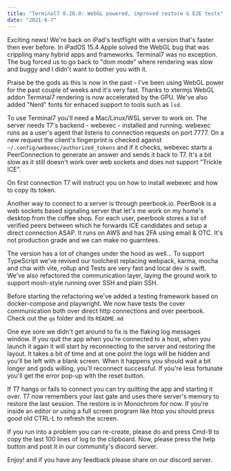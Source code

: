 ```yaml
---
title: "Terminal7 0.20.0: WebGL powered, improved restore & E2E tests"
date: "2021-6-7"
---
```


Exciting news! We're back on iPad's testflight with a version that's
faster then ever before.
In iPadOS 15.4 Apple solved the WebGL bug that was crippling many hybrid
apps and frameworks. Terminal7 was no exception. The bug
forced us to go back to "dom mode" where rendering was slow and buggy
and I didn't want to bother you with it.

Praise be the gods as this is now in the past - I've been using WebGL
power for the past couple of weeks and it's very fast. 
Thanks to xtermjs WebGL addon Terminal7 rendering is now accelerated
by the GPU. We've also added "Nerd" fonts for enhaced support to tools
such as `lsd`.

To use Terminal7 you'll need a Mac/Linux/WSL server to work on.
The server needs T7's backend - webexec - installed and running.
webexec runs as a user's agent that listens to connection requests
on port 7777. On a new request the client's fingerprint is checked
against `~/.config/webexec/authorized_tokens` and if it checks, 
webexec starts a PeerConnection to generate an answer and sends it
back to T7. It's a bit slow as it still doesn't work over web sockets and
does not support "Trickle ICE".

On first connection T7 will instruct you on how to install webexec and how
to copy its token.

Another way to connect to a server is through peerbook.io.
PeerBook is a web sockets based signaling server that let's me work on my 
home's desktop from the coffee shop. 
For each user, peerbook stores a list of verified peers between which he 
forwards ICE candidates and setup a direct connection ASAP.
It runs on AWS and has 2FA using email & OTC. It's not production grade
and we can make no guarntees. 

The version has a lot of changes under the hood as well...
To support TypeScript we've revised our toolchest replacing 
webpack, karma, mocha and chai with vite, rollup and
Tests are very fast and local dev is swift. 
We've also refactored the communication layer, laying the ground work 
to support mosh-style running over SSH and plain SSH. 

Before starting the refactoring we've added a testing framework
based on docker-compose and playwright. 
We now have tests the cover communication 
both over direct http connections and over peerbook. Check out the `qa` folder 
and its `README.md`

One eye sore we didn't get around to fix is the flaking log messages window.
If you quit the app when you're connected to a host, when you launch it again
it will start by reconnecting to the server and restoring the layout.
It takes a bit of time and at one point the logs will be hidden and you'll be left
with a blank screen. When it happens you should wait a bit longer and 
gods willing, you'll reconnect successful.
If you're less fortunate you'll get the error pop-up with the reset button.

If T7 hangs or fails to connect you can try quitting the app and starting it
over.
T7 now remembers your last gate and uses there server's memory to restore
the last session. The restore is in Monochrom for now. If you're inside
an editor or using a full screen program like htop you should press good old
CTRL-L to refresh the screen.

If you run into a problem you can re-create, please do and press Cmd-9 to copy
the last 100 lines of log to the clipboard. Now, please press the help button
and post it in our community's discord server.

Enjoy! and if you have any feedback please share on our discord server.
